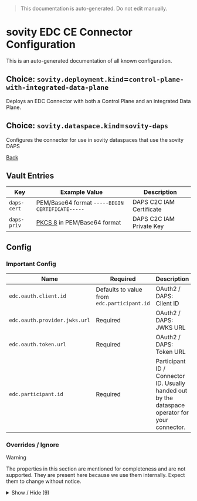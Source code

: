 > This documentation is auto-generated. Do not edit manually.

# sovity EDC CE Connector Configuration

This is an auto-generated documentation of all known configuration.

## Choice: `sovity.deployment.kind`=`control-plane-with-integrated-data-plane`

Deploys an EDC Connector with both a Control Plane and an integrated Data Plane.

## Choice: `sovity.dataspace.kind`=`sovity-daps`

Configures the connector for use in sovity dataspaces that use the sovity DAPS

[Back](../README.md)

## Vault Entries

| Key         | Example Value                                                       | Description              |
|-------------|---------------------------------------------------------------------|--------------------------|
| `daps-cert` | PEM/Base64 format `-----BEGIN CERTIFICATE-----`                     | DAPS C2C IAM Certificate |
| `daps-priv` | [PKCS 8](https://en.wikipedia.org/wiki/PKCS_8) in PEM/Base64 format | DAPS C2C IAM Private Key |


## Config

### Important Config

| Name                          | Required                                    | Description                                                                                     |
|-------------------------------|---------------------------------------------|-------------------------------------------------------------------------------------------------|
| `edc.oauth.client.id`         | Defaults to value from `edc.participant.id` | OAuth2 / DAPS: Client ID                                                                        |
| `edc.oauth.provider.jwks.url` | Required                                    | OAuth2 / DAPS: JWKS URL                                                                         |
| `edc.oauth.token.url`         | Required                                    | OAuth2 / DAPS: Token URL                                                                        |
| `edc.participant.id`          | Required                                    | Participant ID / Connector ID. Usually handed out by the dataspace operator for your connector. |


### Overrides / Ignore

> [!WARNING]
> The properties in this section are mentioned for completeness and are not supported.
> They are present here because we use them internally.
> Expect them to change without notice.

<details><summary>Show / Hide (9)</summary>

| Name                                           | Required                                     | Description                                                                                                                                                                                                                                                                                                                                                                                                                                           |
|------------------------------------------------|----------------------------------------------|-------------------------------------------------------------------------------------------------------------------------------------------------------------------------------------------------------------------------------------------------------------------------------------------------------------------------------------------------------------------------------------------------------------------------------------------------------|
| `edc.agent.identity.key`                       | Defaults to `azp`                            | OAuth2 / DAPS: Access token claim name that must coincide with the Participant ID                                                                                                                                                                                                                                                                                                                                                                     |
| `edc.oauth.certificate.alias`                  | Defaults to `daps-cert`                      | OAuth2 / DAPS: Vault Entry: DAPS C2C IAM Certificate                                                                                                                                                                                                                                                                                                                                                                                                  |
| `edc.oauth.endpoint.audience`                  | Defaults to `edc:dsp-api`                    | OAuth2 / DAPS: Endpoint Audience                                                                                                                                                                                                                                                                                                                                                                                                                      |
| `edc.oauth.private.key.alias`                  | Defaults to `daps-priv`                      | OAuth2 / DAPS: Vault Entry: DAPS C2C IAM Private Key                                                                                                                                                                                                                                                                                                                                                                                                  |
| `edc.oauth.provider.audience`                  | Defaults to value from `edc.oauth.token.url` | OAuth2 / DAPS: Provider Audience                                                                                                                                                                                                                                                                                                                                                                                                                      |
| `edc.oauth.validation.issued.at.leeway`        | Defaults to `10`                             | OAuth2 / DAPS: Leeway for the 'iat' claim in seconds                                                                                                                                                                                                                                                                                                                                                                                                  |
| `edc.oauth.validation.nbf.leeway`              | Defaults to `10`                             | OAuth2 / DAPS: Leeway for the 'nbf' claim in seconds                                                                                                                                                                                                                                                                                                                                                                                                  |
| `sovity.contract.termination.thread.pool_size` | Defaults to `10`                             | The number of contracts messages that can be simultaneously processed                                                                                                                                                                                                                                                                                                                                                                                 |
| `sovity.edc.ui.features.add.SOVITY_POLICIES`   | Defaults to `true`                           | Filled out wildcard property `sovity.edc.ui.features.add.*` with value `SOVITY_POLICIES`. Set to `true` to individually enable the given EDC UI Feature. Not all given available values are supported by the Community Edition.<br><br>Available values for the asterisk:<br> * `CONNECTOR_LIMITS`<br> * `OPEN_SOURCE_MARKETING`<br> * `EE_BASIC_MARKETING`<br> * `CATENA_POLICIES`<br> * `SOVITY_POLICIES`<br> * `BUSINESS_PARTNER_GROUP_MANAGEMENT` |


</details>


